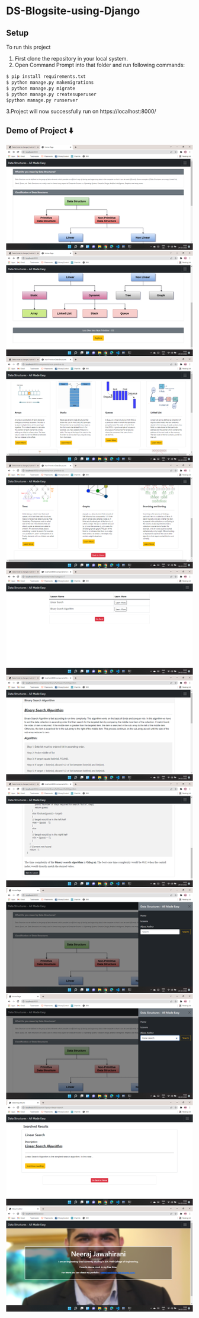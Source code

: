 # DS-Blogsite-using-Django

## Setup
To run this project
1. First clone the repository in your local system.
2. Open Command Prompt into that folder and run following commands:
```
$ pip install requirements.txt
$ python manage.py makemigrations
$ python manage.py migrate
$ python manage.py createsuperuser
$python manage.py runserver
```
3.Project will now successfully run on https://localhost:8000/


## Demo of Project ⬇️
![page-1](https://github.com/NeerajJ16/DS-Blogsite-using-Django/blob/master/project-images/Screenshot%20(1).png)
![page-2](https://github.com/NeerajJ16/DS-Blogsite-using-Django/blob/master/project-images/Screenshot%20(2).png)
![page-3](https://github.com/NeerajJ16/DS-Blogsite-using-Django/blob/master/project-images/Screenshot%20(3).png)
![page-4](https://github.com/NeerajJ16/DS-Blogsite-using-Django/blob/master/project-images/Screenshot%20(4).png)
![page-5](https://github.com/NeerajJ16/DS-Blogsite-using-Django/blob/master/project-images/Screenshot%20(5).png)
![page-6](https://github.com/NeerajJ16/DS-Blogsite-using-Django/blob/master/project-images/Screenshot%20(6).png)
![page-7](https://github.com/NeerajJ16/DS-Blogsite-using-Django/blob/master/project-images/Screenshot%20(7).png)
![page-8](https://github.com/NeerajJ16/DS-Blogsite-using-Django/blob/master/project-images/Screenshot%20(8).png)
![page-9](https://github.com/NeerajJ16/DS-Blogsite-using-Django/blob/master/project-images/Screenshot%20(9).png)
![page-10](https://github.com/NeerajJ16/DS-Blogsite-using-Django/blob/master/project-images/Screenshot%20(10).png)
![page-11](https://github.com/NeerajJ16/DS-Blogsite-using-Django/blob/master/project-images/Screenshot%20(11).png)

